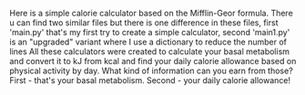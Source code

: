 Here is a simple calorie calculator based on the Mifflin-Geor formula.
There u can find two similar files but there is one difference in these files, first 'main.py' that's my first try to create a simple calculator,
second 'main1.py' is an "upgraded" variant where I use a dictionary to reduce the number of lines
All these calculators were created to calculate your basal metabolism and convert it to kJ from kcal 
and find your daily calorie allowance based on physical activity by day. 
What kind of information can you earn from those? First - that's your basal metabolism. Second - your daily calorie allowance!

